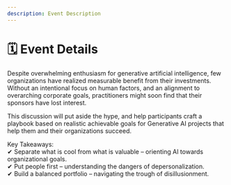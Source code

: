```yaml
---
description: Event Description
---
```


# 🗓 Event Details

Despite overwhelming enthusiasm for generative artificial intelligence, few organizations have realized measurable benefit from their investments. Without an intentional focus on human factors, and an alignment to overarching corporate goals, practitioners might soon find that their sponsors have lost interest.

This discussion will put aside the hype, and help participants craft a playbook based on realistic achievable goals for Generative AI projects that help them and their organizations succeed.

Key Takeaways:\
✔ Separate what is cool from what is valuable – orienting AI towards organizational goals.\
✔ Put people first – understanding the dangers of depersonalization.\
✔ Build a balanced portfolio – navigating the trough of disillusionment.
